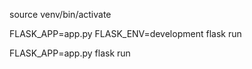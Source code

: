 source venv/bin/activate

FLASK_APP=app.py FLASK_ENV=development flask run

FLASK_APP=app.py flask run
